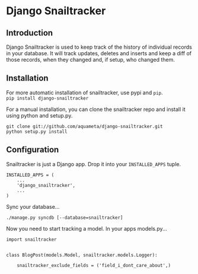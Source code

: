 # Django Snailtracker

## Introduction

Django Snailtracker is used to keep track of the history of individual records in your database. It will track updates, deletes and inserts and keep a diff of those records, when they changed and, if setup, who changed them.

## Installation

For more automatic installation of snailtracker, use pypi and `pip`.  
`pip install django-snailtracker`

For a manual installation, you can clone the snailtracker repo and install it using python and setup.py.  
    
    git clone git://github.com/aquameta/django-snailtracker.git
    python setup.py install

## Configuration

Snailtracker is just a Django app. Drop it into your `INSTALLED_APPS` tuple.

    INSTALLED_APPS = (
        ...
        'django_snailtracker',
        ...
    )
    
Sync your database...

    ./manage.py syncdb [--database=snailtracker]
    
Now you need to start tracking a model. In your apps models.py...

    import snailtracker
    
    
    class BlogPost(models.Model, snailtracker.models.Logger):
        
        snailtracker_exclude_fields = ('field_i_dont_care_about',)
        


    
